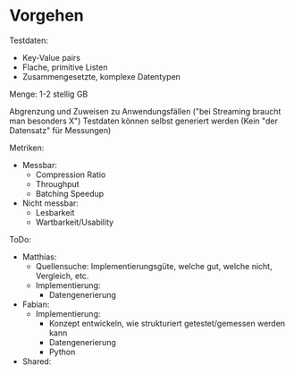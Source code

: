 # Vorgehen

Testdaten:
- Key-Value pairs
- Flache, primitive Listen
- Zusammengesetzte, komplexe Datentypen

Menge: 1-2 stellig GB

Abgrenzung und Zuweisen zu Anwendungsfällen ("bei Streaming braucht man besonders X")
Testdaten können selbst generiert werden (Kein "der Datensatz" für Messungen)

Metriken:
- Messbar:
  - Compression Ratio
  - Throughput
  - Batching Speedup
- Nicht messbar:
  - Lesbarkeit
  - Wartbarkeit/Usability

ToDo:
- Matthias:
  - Quellensuche: Implementierungsgüte, welche gut, welche nicht, Vergleich, etc.
  - Implementierung:
    - Datengenerierung
- Fabian:
  - Implementierung:
    - Konzept entwickeln, wie strukturiert getestet/gemessen werden kann
    - Datengenerierung
    - Python
- Shared:
